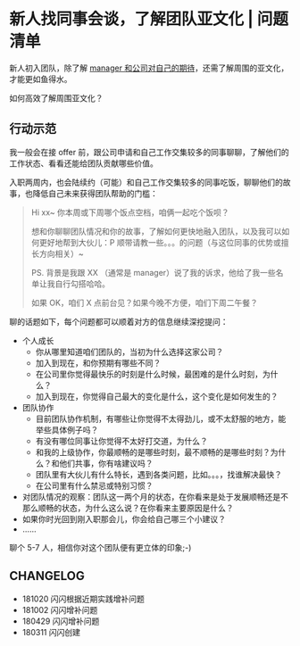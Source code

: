 # 新人找同事会谈，了解团队亚文化 | 问题清单


新人初入团队，除了解 [manager 和公司对自己的期待](InfoQNewcomer2Manager.md)，还需了解周围的亚文化，才能更如鱼得水。

如何高效了解周围亚文化？

## 行动示范

我一般会在接 offer 前，跟公司申请和自己工作交集较多的同事聊聊，了解他们的工作状态、看看还能给团队贡献哪些价值。

入职两周内，也会陆续约（可能）和自己工作交集较多的同事吃饭，聊聊他们的故事，也降低自己未来获得团队帮助的门槛：

> Hi xx~ 你本周或下周哪个饭点空档，咱俩一起吃个饭呗？
> 
> 想和你聊聊团队情况和你的故事，了解如何更快地融入团队，以及我可以如何更好地帮到大伙儿：P 顺带请教一些。。。的问题（与这位同事的优势或擅长方向相关）~
> 
> PS. 背景是我跟 XX （通常是 manager）说了我的诉求，他给了我一些名单让我自行勾搭哈哈。
> 
> 如果 OK，咱们 X 点前台见？如果今晚不方便，咱们下周二午餐？

聊的话题如下，每个问题都可以顺着对方的信息继续深挖提问：

- 个人成长
    - 你从哪里知道咱们团队的，当初为什么选择这家公司？
    - 加入到现在，和你预期有哪些不同？
    - 在公司里你觉得最快乐的时刻是什么时候，最困难的是什么时刻，为什么？
    - 加入到现在，你觉得自己最大的变化是什么，这个变化是如何发生的？
- 团队协作
    - 目前团队协作机制，有哪些让你觉得不太得劲儿，或不太舒服的地方，能举些具体例子吗？
    - 有没有哪位同事让你觉得不太好打交道，为什么？
    - 和我的上级协作，你最顺畅的是哪些时刻，最不顺畅的是哪些时刻？为什么？和他们共事，你有啥建议吗？
    - 团队里有大伙儿有什么特长，遇到各类问题，比如。。。，找谁解决最快？
    - 在公司里有什么禁忌或特别习惯？
- 对团队情况的观察：团队这一两个月的状态，在你看来是处于发展顺畅还是不那么顺畅的状态，为什么这么说？在你看来主要原因是什么？
- 如果你时光回到刚入职那会儿，你会给自己哪三个小建议？
- ……

聊个 5-7 人，相信你对这个团队便有更立体的印象;-)

## CHANGELOG 

- 181020 闪闪根据近期实践增补问题
- 181002 闪闪增补问题
- 180429 闪闪增补问题
- 180311 闪闪创建

